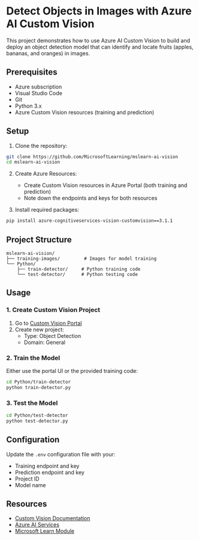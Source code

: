 # Detect Objects in Images with Azure AI Custom Vision

This project demonstrates how to use Azure AI Custom Vision to build and deploy an object detection model that can identify and locate fruits (apples, bananas, and oranges) in images.

## Prerequisites

- Azure subscription
- Visual Studio Code
- Git
- Python 3.x
- Azure Custom Vision resources (training and prediction)

## Setup

1. Clone the repository:
```bash
git clone https://github.com/MicrosoftLearning/mslearn-ai-vision
cd mslearn-ai-vision
```

2. Create Azure Resources:
   - Create Custom Vision resources in Azure Portal (both training and prediction)
   - Note down the endpoints and keys for both resources

3. Install required packages:
```bash
pip install azure-cognitiveservices-vision-customvision==3.1.1
```

## Project Structure

```
mslearn-ai-vision/
├── training-images/         # Images for model training
└── Python/
    ├── train-detector/     # Python training code
    └── test-detector/      # Python testing code
```

## Usage

### 1. Create Custom Vision Project

1. Go to [Custom Vision Portal](https://customvision.ai)
2. Create new project:
   - Type: Object Detection
   - Domain: General

### 2. Train the Model

Either use the portal UI or the provided training code:

```bash
cd Python/train-detector
python train-detector.py
```

### 3. Test the Model

```bash
cd Python/test-detector
python test-detector.py
```

## Configuration

Update the `.env` configuration file with your:
- Training endpoint and key
- Prediction endpoint and key
- Project ID
- Model name

## Resources

- [Custom Vision Documentation](https://docs.microsoft.com/azure/cognitive-services/custom-vision-service/)
- [Azure AI Services](https://azure.microsoft.com/services/cognitive-services/)
- [Microsoft Learn Module](https://docs.microsoft.com/learn/modules/detect-objects-images-custom-vision/)

